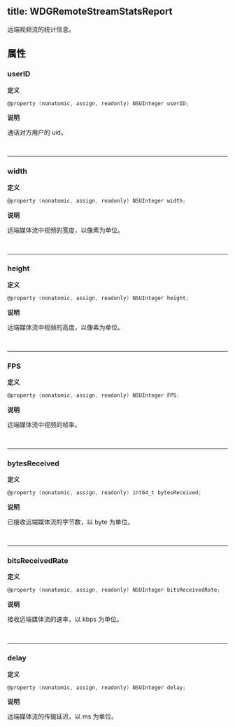 title: WDGRemoteStreamStatsReport
---

远端视频流的统计信息。

## 属性

### userID

**定义**

```objectivec
@property (nonatomic, assign, readonly) NSUInteger userID;
```

**说明**

通话对方用户的 uid。

</br>

---

### width

**定义**

```objectivec
@property (nonatomic, assign, readonly) NSUInteger width;
```

**说明**

远端媒体流中视频的宽度，以像素为单位。

</br>

---

### height

**定义**

```objectivec
@property (nonatomic, assign, readonly) NSUInteger height;
```

**说明**

远端媒体流中视频的高度，以像素为单位。

</br>

---

### FPS

**定义**

```objectivec
@property (nonatomic, assign, readonly) NSUInteger FPS;
```

**说明**

远端媒体流中视频的帧率。

</br>

---

### bytesReceived

**定义**

```objectivec
@property (nonatomic, assign, readonly) int64_t bytesReceived;
```

**说明**

已接收远端媒体流的字节数，以 byte 为单位。

</br>

---

### bitsReceivedRate

**定义**

```objectivec
@property (nonatomic, assign, readonly) NSUInteger bitsReceivedRate;
```

**说明**

接收远端媒体流的速率，以 kbps 为单位。

</br>

---

### delay

**定义**

```objectivec
@property (nonatomic, assign, readonly) NSUInteger delay;
```

**说明**

远端媒体流的传输延迟，以 ms 为单位。

</br>